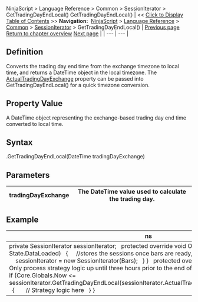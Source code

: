 ﻿
NinjaScript > Language Reference > Common > SessionIterator > GetTradingDayEndLocal()
GetTradingDayEndLocal()
| << [Click to Display Table of Contents](gettradingdayendlocal.md) >> **Navigation:**     [NinjaScript](ninjascript-1.md) > [Language Reference](language_reference_wip-1.md) > [Common](common-1.md) > [SessionIterator](sessioniterator-1.md) > GetTradingDayEndLocal() | [Previous page](gettradingdaybeginlocal-1.md) [Return to chapter overview](sessioniterator-1.md) [Next page](isinsession-1.md) |
| --- | --- |
## Definition
Converts the trading day end time from the exchange timezone to local time, and returns a DateTime object in the local timezone. The [ActualTradingDayExchange](actualtradingdayexchange-1.md) property can be passed into GetTradingDayEndLocal() for a quick timezone conversion.
 
## Property Value
A DateTime object representing the exchange-based trading day end time converted to local time.
 
## Syntax
<SessionIterator>.GetTradingDayEndLocal(DateTime tradingDayExchange)
 
## Parameters
| tradingDayExchange | The DateTime value used to calculate the trading day. |
| --- | --- |

## 
## 
## Example
| ns | Code: |
| --- | --- |
| private SessionIterator sessionIterator;   protected override void OnStateChange() {    if (State == State.DataLoaded)    {      //stores the sessions once bars are ready, but before OnBarUpdate is called      sessionIterator = new SessionIterator(Bars);    } }   protected override void OnBarUpdate() {    // Only process strategy logic up until three hours prior to the end of the trading day at the exchange    if (Core.Globals.Now <= sessionIterator.GetTradingDayEndLocal(sessionIterator.ActualTradingDayExchange).AddHours(-3))    {        // Strategy logic here    } } | |
